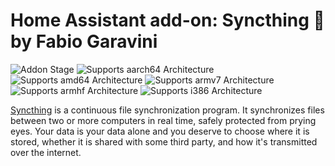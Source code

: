 # Home Assistant add-on: Syncthing 🔄 by Fabio Garavini

![Addon Stage][stable-badge]
![Supports aarch64 Architecture][aarch64-badge]
![Supports amd64 Architecture][amd64-badge]
![Supports armv7 Architecture][armv7-badge]
![Supports armhf Architecture][armhf-badge]
![Supports i386 Architecture][i386-badge]

[aarch64-badge]: https://img.shields.io/badge/aarch64-yes-green.svg?style=for-the-badge
[amd64-badge]: https://img.shields.io/badge/amd64-yes-green.svg?style=for-the-badge
[armhf-badge]: https://img.shields.io/badge/armhf-no-red.svg?style=for-the-badge
[armv7-badge]: https://img.shields.io/badge/armv7-no-green.svg?style=for-the-badge
[i386-badge]: https://img.shields.io/badge/i386-no-red.svg?style=for-the-badge
[stable-badge]: https://img.shields.io/badge/Addon%20stage-stable-green.svg?style=for-the-badge

[Syncthing](https://syncthing.net/) is a continuous file synchronization program. It synchronizes files between two or more computers in real time, safely protected from prying eyes. Your data is your data alone and you deserve to choose where it is stored, whether it is shared with some third party, and how it's transmitted over the internet.
